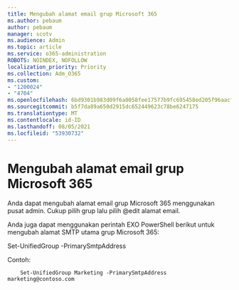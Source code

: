 ```yaml
---
title: Mengubah alamat email grup Microsoft 365
ms.author: pebaum
author: pebaum
manager: scotv
ms.audience: Admin
ms.topic: article
ms.service: o365-administration
ROBOTS: NOINDEX, NOFOLLOW
localization_priority: Priority
ms.collection: Adm_O365
ms.custom:
- "1200024"
- "4704"
ms.openlocfilehash: 6bd9301b983d09f6a0058fee17577b9fc695458ed205f96aacf79a87e4a91e34
ms.sourcegitcommit: b5f7da89a650d2915dc652449623c78be6247175
ms.translationtype: MT
ms.contentlocale: id-ID
ms.lasthandoff: 08/05/2021
ms.locfileid: "53930732"
---
```

# <a name="change-email-address-of-a-microsoft-365-group"></a>Mengubah alamat email grup Microsoft 365

Anda dapat mengubah alamat email grup Microsoft 365 menggunakan pusat admin. Cukup pilih grup lalu pilih @edit alamat email.

Anda juga dapat menggunakan perintah EXO PowerShell berikut untuk mengubah alamat SMTP utama grup Microsoft 365:

Set-UnifiedGroup <Group Name> -PrimarySmtpAddress <new SMTP Address>

Contoh:

```
    Set-UnifiedGroup Marketing -PrimarySmtpAddress marketing@contoso.com
```
